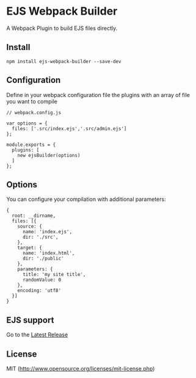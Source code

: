 # EJS Webpack Builder

A Webpack Plugin to build EJS files directly.

## Install

```npm install ejs-webpack-builder --save-dev```

## Configuration

Define in your webpack configuration file the plugins with an array of file you want to compile

```
// webpack.config.js

var options = {
  files: ['.src/index.ejs','.src/admin.ejs']
};

module.exports = {
  plugins: [
    new ejsBuilder(options)
  ]
};
```

## Options

You can configure your compilation with additional parameters:

```
{
  root: __dirname,
  files: [{
    source: {
      name: 'index.ejs',
      dir: './src',
    },
    target: {
      name: 'index.html',
      dir: './public'
    },
    parameters: {
      title: 'my site title',
      randomValue: 0
    },
    encoding: 'utf8'
  }]
}
```

## EJS support

Go to the [Latest Release](https://github.com/mde/ejs/)

## License

MIT (http://www.opensource.org/licenses/mit-license.php)
